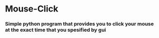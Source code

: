 # Mouse-Click
### Simple python program that provides you to click your mouse at the exact time that you spesified by gui ###
